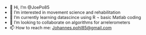 - 👋 Hi, I’m @JoePo85
- 👀 I’m interested in movement science and rehabilitation
- 🌱 I’m currently learning datascince using R ¬ basic Matlab coding
- 💞️ I’m looking to collaborate on algorithms for arrelerometers
- 📫 How to reach me: Johannes.pohl85@gmail.com

<!---
JoePo85/JoePo85 is a ✨ special ✨ repository because its `README.md` (this file) appears on your GitHub profile.
You can click the Preview link to take a look at your changes.
--->
